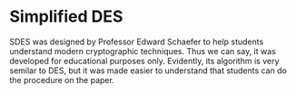 # Simplified DES

SDES was designed by Professor Edward Schaefer to help students understand modern cryptographic techniques. Thus we can say, it was developed for educational purposes only. Evidently, its algorithm is very semilar to DES, but it was made easier to understand that students can do the procedure on the paper.
